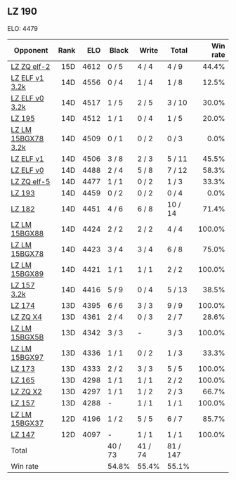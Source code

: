## LZ 190 ##

ELO: 4479

Opponent | Rank | ELO | Black | Write | Total | Win rate
---------|-----:|----:|-------|-------|-------|-------:
[LZ ZQ elf-2](LZ%20ZQ%20elf-2.md) | 15D | 4612 | 0 / 5 | 4 / 4 | 4 / 9 | 44.4%
[LZ ELF v1 3.2k](LZ%20ELF%20v1%203.2k.md) | 14D | 4556 | 0 / 4 | 1 / 4 | 1 / 8 | 12.5%
[LZ ELF v0 3.2k](LZ%20ELF%20v0%203.2k.md) | 14D | 4517 | 1 / 5 | 2 / 5 | 3 / 10 | 30.0%
[LZ 195](LZ%20195.md) | 14D | 4512 | 1 / 1 | 0 / 4 | 1 / 5 | 20.0%
[LZ LM 15BGX78 3.2k](LZ%20LM%2015BGX78%203.2k.md) | 14D | 4509 | 0 / 1 | 0 / 2 | 0 / 3 | 0.0%
[LZ ELF v1](LZ%20ELF%20v1.md) | 14D | 4506 | 3 / 8 | 2 / 3 | 5 / 11 | 45.5%
[LZ ELF v0](LZ%20ELF%20v0.md) | 14D | 4488 | 2 / 4 | 5 / 8 | 7 / 12 | 58.3%
[LZ ZQ elf-5](LZ%20ZQ%20elf-5.md) | 14D | 4477 | 1 / 1 | 0 / 2 | 1 / 3 | 33.3%
[LZ 193](LZ%20193.md) | 14D | 4459 | 0 / 2 | 0 / 2 | 0 / 4 | 0.0%
[LZ 182](LZ%20182.md) | 14D | 4451 | 4 / 6 | 6 / 8 | 10 / 14 | 71.4%
[LZ LM 15BGX88](LZ%20LM%2015BGX88.md) | 14D | 4424 | 2 / 2 | 2 / 2 | 4 / 4 | 100.0%
[LZ LM 15BGX78](LZ%20LM%2015BGX78.md) | 14D | 4423 | 3 / 4 | 3 / 4 | 6 / 8 | 75.0%
[LZ LM 15BGX89](LZ%20LM%2015BGX89.md) | 14D | 4421 | 1 / 1 | 1 / 1 | 2 / 2 | 100.0%
[LZ 157 3.2k](LZ%20157%203.2k.md) | 14D | 4416 | 5 / 9 | 0 / 4 | 5 / 13 | 38.5%
[LZ 174](LZ%20174.md) | 13D | 4395 | 6 / 6 | 3 / 3 | 9 / 9 | 100.0%
[LZ ZQ X4](LZ%20ZQ%20X4.md) | 13D | 4361 | 2 / 4 | 0 / 3 | 2 / 7 | 28.6%
[LZ LM 15BGX5B](LZ%20LM%2015BGX5B.md) | 13D | 4342 | 3 / 3 | - | 3 / 3 | 100.0%
[LZ LM 15BGX97](LZ%20LM%2015BGX97.md) | 13D | 4336 | 1 / 1 | 0 / 2 | 1 / 3 | 33.3%
[LZ 173](LZ%20173.md) | 13D | 4333 | 2 / 2 | 3 / 3 | 5 / 5 | 100.0%
[LZ 165](LZ%20165.md) | 13D | 4298 | 1 / 1 | 1 / 1 | 2 / 2 | 100.0%
[LZ ZQ X2](LZ%20ZQ%20X2.md) | 13D | 4297 | 1 / 1 | 1 / 2 | 2 / 3 | 66.7%
[LZ 157](LZ%20157.md) | 13D | 4288 | - | 1 / 1 | 1 / 1 | 100.0%
[LZ LM 15BGX37](LZ%20LM%2015BGX37.md) | 12D | 4196 | 1 / 2 | 5 / 5 | 6 / 7 | 85.7%
[LZ 147](LZ%20147.md) | 12D | 4097 | - | 1 / 1 | 1 / 1 | 100.0%
Total | | | 40 / 73 | 41 / 74 | 81 / 147 | 
Win rate| | | 54.8% | 55.4% | 55.1% | 
